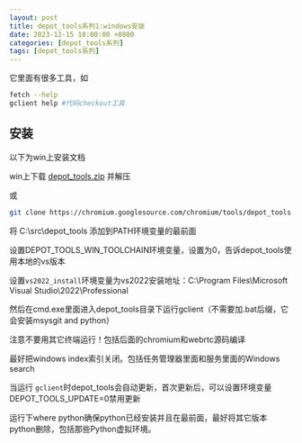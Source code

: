 ```yaml
---
layout: post
title: depot_tools系列1:windows安装
date: 2023-12-15 10:00:00 +0800
categories: [depot_tools系列]
tags: [depot_tools系列]
---
```

它里面有很多工具，如

```bash
fetch --help
gclient help #代码checkout工具
```

## 安装

以下为win上安装文档

win上下载 [depot_tools.zip](https://storage.googleapis.com/chrome-infra/depot_tools.zip) 并解压

或 

```bash
git clone https://chromium.googlesource.com/chromium/tools/depot_tools.git
```

将 C:\src\depot_tools 添加到PATH环境变量的最前面

设置DEPOT_TOOLS_WIN_TOOLCHAIN环境变量，设置为0，告诉depot_tools使用本地的vs版本

设置`vs2022_install`环境变量为vs2022安装地址：C:\Program Files\Microsoft Visual Studio\2022\Professional

然后在cmd.exe里面进入depot_tools目录下运行gclient（不需要加.bat后缀，它会安装msysgit and python）

注意不要用其它终端运行！包括后面的chromium和webrtc源码编译

最好把windows index索引关闭。包括任务管理器里面和服务里面的Windows search

当运行 `gclient`时depot_tools会自动更新，首次更新后，可以设置环境变量DEPOT_TOOLS_UPDATE=0禁用更新

运行下where python确保python已经安装并且在最前面，最好将其它版本python删除，包括那些Python虚拟环境。